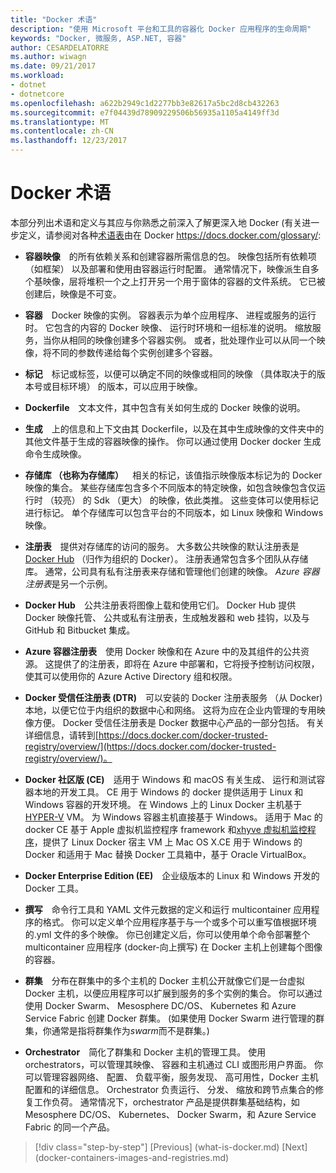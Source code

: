 ```yaml
---
title: "Docker 术语"
description: "使用 Microsoft 平台和工具的容器化 Docker 应用程序的生命周期"
keywords: "Docker, 微服务, ASP.NET, 容器"
author: CESARDELATORRE
ms.author: wiwagn
ms.date: 09/21/2017
ms.workload:
- dotnet
- dotnetcore
ms.openlocfilehash: a622b2949c1d2277bb3e82617a5bc2d8cb432263
ms.sourcegitcommit: e7f04439d78909229506b56935a1105a4149ff3d
ms.translationtype: MT
ms.contentlocale: zh-CN
ms.lasthandoff: 12/23/2017
---
```

# <a name="docker-terminology"></a>Docker 术语

本部分列出术语和定义与其应与你熟悉之前深入了解更深入地 Docker (有关进一步定义，请参阅对各种[术语表](https://docs.docker.com/glossary/)由在 Docker <https://docs.docker.com/glossary/>:

-   **容器映像** 的所有依赖关系和创建容器所需信息的包。 映像包括所有依赖项 （如框架） 以及部署和使用由容器运行时配置。 通常情况下，映像派生自多个基映像，层将堆积一个之上打开另一个用于窗体的容器的文件系统。 它已被创建后，映像是不可变。

-   **容器** Docker 映像的实例。 容器表示为单个应用程序、 进程或服务的运行时。 它包含的内容的 Docker 映像、 运行时环境和一组标准的说明。 缩放服务，当你从相同的映像创建多个容器实例。 或者，批处理作业可以从同一个映像，将不同的参数传递给每个实例创建多个容器。

-   **标记** 标记或标签，以便可以确定不同的映像或相同的映像 （具体取决于的版本号或目标环境） 的版本，可以应用于映像。

-   **Dockerfile** 文本文件，其中包含有关如何生成的 Docker 映像的说明。

-   **生成** 上的信息和上下文由其 Dockerfile，以及在其中生成映像的文件夹中的其他文件基于生成的容器映像的操作。 你可以通过使用 Docker docker 生成命令生成映像。

-   **存储库 （也称为存储库）** 相关的标记，该值指示映像版本标记为的 Docker 映像的集合。 某些存储库包含多个不同版本的特定映像，如包含映像包含仅运行时 （较亮） 的 Sdk （更大） 的映像，依此类推。 这些变体可以使用标记进行标记。 单个存储库可以包含平台的不同版本，如 Linux 映像和 Windows 映像。

-   **注册表** 提供对存储库的访问的服务。 大多数公共映像的默认注册表是[Docker Hub](https://hub.docker.com/) （归作为组织的 Docker）。 注册表通常包含多个团队从存储库。 通常，公司具有私有注册表来存储和管理他们创建的映像。 *Azure 容器注册表*是另一个示例。

-   **Docker Hub** 公共注册表将图像上载和使用它们。 Docker Hub 提供 Docker 映像托管、 公共或私有注册表，生成触发器和 web 挂钩，以及与 GitHub 和 Bitbucket 集成。

-   **Azure 容器注册表** 使用 Docker 映像和在 Azure 中的及其组件的公共资源。 这提供了的注册表，即将在 Azure 中部署和，它将授予控制访问权限，使其可以使用你的 Azure Active Directory 组和权限。

-   **Docker 受信任注册表 (DTR)** 可以安装的 Docker 注册表服务 （从 Docker) 本地，以便它位于内组织的数据中心和网络。 这将为应在企业内管理的专用映像方便。 Docker 受信任注册表是 Docker 数据中心产品的一部分包括。 有关详细信息，请转到[https://docs.docker.com/docker-trusted-registry/overview/](https://docs.docker.com/docker-trusted-registry/overview/)。

-   **Docker 社区版 (CE)** 适用于 Windows 和 macOS 有关生成、 运行和测试容器本地的开发工具。 CE 用于 Windows 的 docker 提供适用于 Linux 和 Windows 容器的开发环境。 在 Windows 上的 Linux Docker 主机基于[HYPER-V](https://www.microsoft.com/en-us/server-cloud/solutions/virtualization.aspx) VM。 为 Windows 容器主机直接基于 Windows。 适用于 Mac 的 docker CE 基于 Apple 虚拟机监控程序 framework 和[xhyve 虚拟机监控程序](https://github.com/mist64/xhyve)，提供了 Linux Docker 宿主 VM 上 Mac OS X.CE 用于 Windows 的 Docker 和适用于 Mac 替换 Docker 工具箱中，基于 Oracle VirtualBox。

-   **Docker Enterprise Edition (EE)** 企业级版本的 Linux 和 Windows 开发的 Docker 工具。

-   **撰写** 命令行工具和 YAML 文件元数据的定义和运行 multicontainer 应用程序的格式。 你可以定义单个应用程序基于与一个或多个可以重写值根据环境的.yml 文件的多个映像。 你已创建定义后，你可以使用单个命令部署整个 multicontainer 应用程序 (docker-向上撰写) 在 Docker 主机上创建每个图像的容器。

-   **群集** 分布在群集中的多个主机的 Docker 主机公开就像它们是一台虚拟 Docker 主机，以便应用程序可以扩展到服务的多个实例的集合。 你可以通过使用 Docker Swarm、 Mesosphere DC/OS、 Kubernetes 和 Azure Service Fabric 创建 Docker 群集。 (如果使用 Docker Swarm 进行管理的群集，你通常是指将群集作为*swarm*而不是群集。)

-   **Orchestrator** 简化了群集和 Docker 主机的管理工具。 使用 orchestrators，可以管理其映像、 容器和主机通过 CLI 或图形用户界面。 你可以管理容器网络、 配置、 负载平衡，服务发现、 高可用性，Docker 主机配置和的详细信息。 Orchestrator 负责运行、 分发、 缩放和跨节点集合的修复工作负荷。 通常情况下，orchestrator 产品是提供群集基础结构，如 Mesosphere DC/OS、 Kubernetes、 Docker Swarm，和 Azure Service Fabric 的同一个产品。


>[!div class="step-by-step"]
[Previous] (what-is-docker.md) [Next] (docker-containers-images-and-registries.md)
